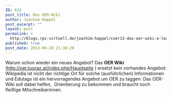 ```yaml
---
ID: 632
post_title: Das OER-Wiki
author: Joachim Happel
post_excerpt: ""
layout: post
permalink: >
  http://blogs.rpi-virtuell.de/joachim-happel/coer13-das-oer-wiki-e-learning-blog/
published: true
post_date: 2013-06-20 21:30:20
---
```

Warum schon wieder ein neues Angebot? Das <strong>OER Wiki</strong> (<a title="OER WIki" href="http://oer.tugraz.at/index.php/Hauptseite" target="_blank">http://oer.tugraz.at/index.php/Hauptseite</a> ) ersetzt kein vorhandes Angebot: Wikipedia ist nicht der richtige Ort für solche (ausführlichen) Informationen und Edutags ist ein hervorragendes Angebot um OER zu taggen: Das OER-Wiki soll dabei helfen,  Orientierung zu bekommen und braucht noch fleißige Mitschreiberinnen.